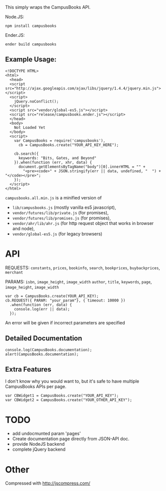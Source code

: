 This simply wraps the CampusBooks API.

Node.JS:

    npm install campusbooks

Ender.JS:

    ender build campusbooks

Example Usage:
----

    <!DOCTYPE HTML>
    <html>
      <head>
      <script src="http://ajax.googleapis.com/ajax/libs/jquery/1.4.4/jquery.min.js"></script>
      <script>
        jQuery.noConflict();
      </script>
      <script src="vendor/global-es5.js"></script>
      <script src="release/campusbooks.ender.js"></script>
      </head>
      <body>
        Not Loaded Yet
      </body>
      <script>
        var CampusBooks = require('campusbooks'),
          cb = CampusBooks.create("YOUR_API_KEY_HERE");

        cb.search({
          keywords: "Bits, Gates, and Beyond"
        }).when(function (err, xhr, data) {
          document.getElementsByTagName("body")[0].innerHTML = "" +
            "<pre><code>" + JSON.stringify(err || data, undefined, "  ") + "</code></pre>";
        });
      </script>
    </html>

`campusbooks.all.min.js` is a minified version of

  * `lib/campusbooks.js` (mostly vanilla es5 javascript),
  * `vendor/futures/lib/private.js` (for promises),
  * `vendor/futures/lib/promises.js` (for promises),
  * `vendor/ahr/lib/ahr.js` (for http request object that works in browser and node),
  * `vendor/global-es5.js` (for legacy browsers)

API
====

REQUESTS: `constants`, `prices`, `bookinfo`, `search`, `bookprices`, `buybackprices`, `merchant`

PARAMS: `isbn`, `image_height`, `image_width` `author`, `title`, `keywords`, `page`, `image_height`, `image_width`

    var cb = CampusBooks.create(YOUR_API_KEY);
    cb.REQUEST({ PARAM: "your_param"}, { timeout: 10000 })
      .when(function (err, data) {
        console.log(err || data);
      });

An error will be given if incorrect parameters are specified

Detailed Documentation
----

    console.log(CampusBooks.documentation);
    alert(CampusBooks.documentation);

Extra Features
----

I don't know why you would want to, but it's safe to have multiple CampusBooks APIs per page.

    var CBWidget1 = CampusBooks.create("YOUR_API_KEY");
    var CBWidget2 = CampusBooks.create("YOUR_OTHER_API_KEY");

TODO
====

  * add undocmunted param 'pages'
  * Create documentation page directly from JSON-API doc.
  * provide NodeJS backend
  * complete jQuery backend

Other
====

Compressed with http://jscompress.com/
